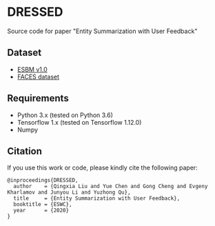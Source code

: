 # DRESSED
Source code for paper "Entity Summarization with User Feedback"

## Dataset

* [ESBM v1.0](https://github.com/nju-websoft/ESBM/tree/master/v1.0)
* [FACES dataset](http://wiki.knoesis.org/index.php/FACES)


## Requirements

* Python 3.x (tested on Python 3.6)
* Tensorflow 1.x (tested on Tensorflow 1.12.0)
* Numpy


## Citation
If you use this work or code, please kindly cite the following paper:

```
@inproceedings{DRESSED,
  author    = {Qingxia Liu and Yue Chen and Gong Cheng and Evgeny Kharlamov and Junyou Li and Yuzhong Qu},
  title     = {Entity Summarization with User Feedback},
  booktitle = {ESWC},
  year      = {2020}
}
```


